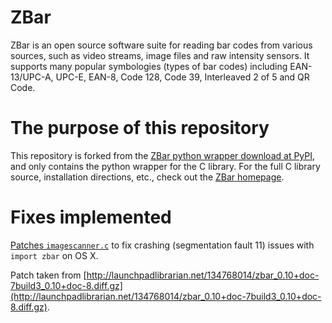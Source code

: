 ZBar
====
ZBar is an open source software suite for reading bar codes from various sources, such as video streams, image files and raw intensity sensors. It supports many popular symbologies (types of bar codes) including EAN-13/UPC-A, UPC-E, EAN-8, Code 128, Code 39, Interleaved 2 of 5 and QR Code.

The purpose of this repository
==============================
This repository is forked from the [ZBar python wrapper download at PyPI](https://pypi.python.org/pypi/zbar/0.10), and only contains the python wrapper for the C library. For the full C library source, installation directions, etc., check out the [ZBar homepage](http://zbar.sourceforge.net).

Fixes implemented
===================
[Patches `imagescanner.c`](https://github.com/npinchot/zbar/commit/d3c1611ad2411fbdc3e79eb96ca704a63d30ae69) to fix crashing (segmentation fault 11) issues with `import zbar` on OS X.

Patch taken from [http://launchpadlibrarian.net/134768014/zbar_0.10+doc-7build3_0.10+doc-8.diff.gz](http://launchpadlibrarian.net/134768014/zbar_0.10+doc-7build3_0.10+doc-8.diff.gz).

